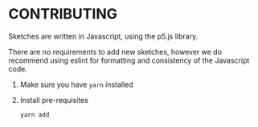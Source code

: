 CONTRIBUTING
============

Sketches are written in Javascript, using the p5.js library.

There are no requirements to add new sketches, however we do recommend using eslint for formatting and consistency of the Javascript code.

1. Make sure you have `yarn` installed
2. Install pre-requisites
   
    `yarn add`




